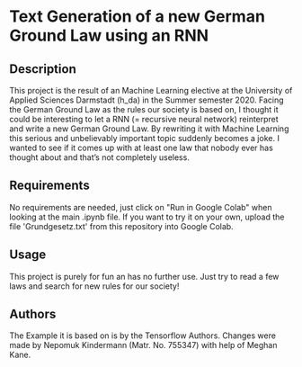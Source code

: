 # Text Generation of a new German Ground Law using an RNN

## Description

This project is the result of an Machine Learning elective at the University of Applied Sciences Darmstadt (h_da) in the Summer semester 2020.
Facing the German Ground Law as the rules our society is based on, I thought it could be interesting to let a RNN (= recursive neural network) reinterpret and write a new German Ground Law.
By rewriting it with Machine Learning this serious and unbelievably important topic suddenly becomes a joke.
I wanted to see if it comes up with at least one law that nobody ever has thought about and that’s not completely useless.
## Requirements

No requirements are needed, just click on "Run in Google Colab" when looking at the main .ipynb file.
If you want to try it on your own, upload the file 'Grundgesetz.txt' from this repository into Google Colab.

## Usage

This project is purely for fun an has no further use. Just try to read a few laws and search for new rules for our society!

## Authors

The Example it is based on is by the Tensorflow Authors.
Changes were made by Nepomuk Kindermann (Matr. No. 755347) with help of Meghan Kane.
